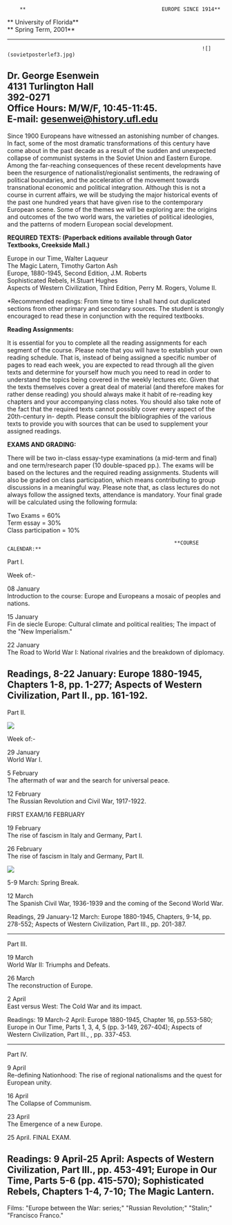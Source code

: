     
    
    


        **                                            EUROPE SINCE 1914**   
**                                                 University of Florida**  
**                                                  Spring Term, 2001**  
****

                                                                   ![](sovietposterlef3.jpg)   
    
    
Dr. George Esenwein  
4131 Turlington Hall  
392-0271  
Office Hours: M/W/F, 10:45-11:45.  
E-mail: gesenwei@history.ufl.edu  
---  
  
    


Since 1900 Europeans have witnessed an astonishing number of changes. In fact,
some of the most dramatic transformations of this century have come about in
the past decade as a result of the sudden and unexpected collapse of communist
systems in the Soviet Union and Eastern Europe.  Among the far-reaching
consequences of these recent developments have been the resurgence of
nationalist/regionalist sentiments, the redrawing of political boundaries, and
the acceleration of the movement towards transnational economic and political
integration.  Although this is not a course in current affairs, we will be
studying the major historical events of the past one hundred years that have
given rise to the contemporary European scene.  Some of the themes we will be
exploring are: the origins and outcomes of the two world wars, the varieties
of political ideologies, and the patterns of modern European social
development.  


**REQUIRED TEXTS: (Paperback editions available through Gator Textbooks,
Creekside Mall.)**

Europe in our Time,  Walter Laqueur  
The Magic Latern,  Timothy Garton Ash  
Europe, 1880-1945, Second Edition, J.M. Roberts  
Sophisticated Rebels, H.Stuart Hughes  
Aspects of Western Civilization, Third Edition, Perry M. Rogers, Volume II.

*Recommended readings: From time to time I shall hand out duplicated sections from other primary and secondary sources. The student is strongly encouraged to read these in conjunction with the required textbooks.

**Reading Assignments:**

It is essential for you to complete all the reading assignments for each
segment of the course.  Please note that you will have to establish your own
reading schedule. That is, instead of being assigned a specific number of
pages to read each week, you are expected to read through all the given texts
and determine for yourself how much you need to read in order to understand
the topics being covered in the weekly lectures etc.   Given that the texts
themselves cover a great deal of material (and therefore makes for rather
dense reading) you  should always make it habit of re-reading key chapters and
your accompanying class notes. You should also take note of the fact that the
required texts cannot possibly cover every aspect of the 20th-century in-
depth. Please consult the bibliographies of the various texts to provide you
with sources that can be used to supplement your assigned readings.  


**EXAMS AND GRADING:**

There will be two in-class essay-type examinations (a mid-term and final) and
one term/research paper (10 double-spaced pp.).  The exams will be based on
the lectures and the required reading assignments.  Students will also be
graded on class participation, which means contributing to group discussions
in a meaningful way.   Please note that, as class lectures do not always
follow the assigned texts, attendance is mandatory.  Your final grade will be
calculated using the following formula:  


Two Exams = 60%  
Term essay =  30%  
Class participation = 10%  


                                                          **COURSE CALENDAR:**   


 Part I.

Week of:-

08  January  
 Introduction to the course: Europe and Europeans a mosaic of peoples and
nations.

15 January  
Fin de siecle Europe: Cultural climate and political realities;  The impact of
the "New Imperialism."

22 January  
The Road to World War I: National rivalries and the breakdown of diplomacy.  
    
  Readings, 8-22 January: Europe 1880-1945, Chapters 1-8, pp. 1-277; Aspects
of Western Civilization, Part II., pp. 161-192.  
---  
  
 Part II.

 ![](FWWinFrance.jpg)  
    
    


Week of:-

29 January  
World War I.  


5  February  
The aftermath of war and the search for universal peace.

12   February  
The Russian Revolution and Civil War, 1917-1922.

FIRST EXAM/16 FEBRUARY

19  February  
The rise of fascism in Italy and Germany, Part I.

26  February  
The rise of fascism in Italy and Germany, Part II.  


![](hitler33.jpg)  
    
    


5-9    March: Spring Break.

12  March  
The Spanish Civil War, 1936-1939  and the coming of the Second World War.  
    
    
Readings, 29 January-12 March:  Europe 1880-1945, Chapters, 9-14, pp. 278-552;
Aspects of Western Civilization, Part III., pp. 201-387.  
    
  
---  
  
    
 Part III.

19 March  
World War II: Triumphs and Defeats.

26  March  
The reconstruction of Europe.

2 April  
East versus West: The Cold War and its impact.  
    
  Readings: 19 March-2 April: Europe 1880-1945, Chapter 16, pp.553-580;
Europe in Our Time, Parts 1, 3, 4, 5 (pp. 3-149, 267-404); Aspects of Western
Civilization, Part III., , pp. 337-453.  
    
    
  
---  
  
 Part IV.

9    April  
Re-defining Nationhood: The rise of regional nationalisms and the quest for
European unity.

16  April  
The Collapse of Communism.

23  April  
The Emergence of a new Europe.

25 April.  FINAL EXAM.  
    
    
Readings: 9 April-25 April: Aspects of Western Civilization, Part III., pp.
453-491; Europe in Our Time, Parts 5-6 (pp. 415-570); Sophisticated Rebels,
Chapters 1-4, 7-10;  The Magic Lantern.  
---  
  
Films: "Europe between the War: series;" "Russian Revolution;" "Stalin;"
"Francisco Franco."  


